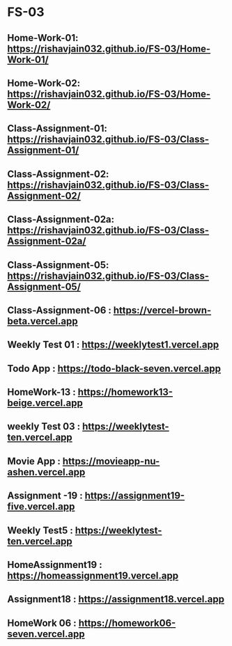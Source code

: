 # FS-03
## Home-Work-01: https://rishavjain032.github.io/FS-03/Home-Work-01/
## Home-Work-02: https://rishavjain032.github.io/FS-03/Home-Work-02/
## Class-Assignment-01: https://rishavjain032.github.io/FS-03/Class-Assignment-01/
## Class-Assignment-02: https://rishavjain032.github.io/FS-03/Class-Assignment-02/
## Class-Assignment-02a: https://rishavjain032.github.io/FS-03/Class-Assignment-02a/
## Class-Assignment-05: https://rishavjain032.github.io/FS-03/Class-Assignment-05/
## Class-Assignment-06 : https://vercel-brown-beta.vercel.app
## Weekly Test 01 : https://weeklytest1.vercel.app
## Todo App : https://todo-black-seven.vercel.app
## HomeWork-13 : https://homework13-beige.vercel.app
## weekly Test 03 : https://weeklytest-ten.vercel.app
## Movie App : https://movieapp-nu-ashen.vercel.app
## Assignment -19 : https://assignment19-five.vercel.app
## Weekly Test5 : https://weeklytest-ten.vercel.app
## HomeAssignment19 : https://homeassignment19.vercel.app
## Assignment18 : https://assignment18.vercel.app
## HomeWork 06 : https://homework06-seven.vercel.app

